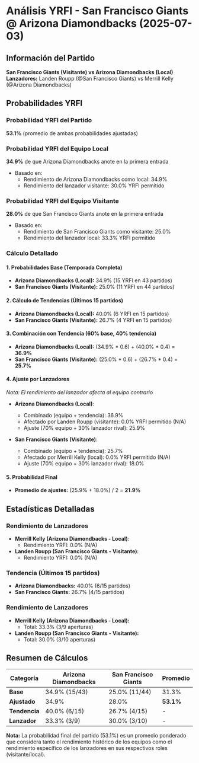 # Análisis YRFI - San Francisco Giants @ Arizona Diamondbacks (2025-07-03)

## Información del Partido
**San Francisco Giants (Visitante) vs Arizona Diamondbacks (Local)**  
**Lanzadores:** Landen Roupp (@San Francisco Giants) vs Merrill Kelly (@Arizona Diamondbacks)

## Probabilidades YRFI

### Probabilidad YRFI del Partido
**53.1%** (promedio de ambas probabilidades ajustadas)

### Probabilidad YRFI del Equipo Local
**34.9%** de que Arizona Diamondbacks anote en la primera entrada
- Basado en:
  - Rendimiento de Arizona Diamondbacks como local: 34.9%
  - Rendimiento del lanzador visitante: 30.0% YRFI permitido

### Probabilidad YRFI del Equipo Visitante
**28.0%** de que San Francisco Giants anote en la primera entrada
- Basado en:
  - Rendimiento de San Francisco Giants como visitante: 25.0%
  - Rendimiento del lanzador local: 33.3% YRFI permitido

### Cálculo Detallado

#### 1. Probabilidades Base (Temporada Completa)
- **Arizona Diamondbacks (Local):** 34.9% (15 YRFI en 43 partidos)
- **San Francisco Giants (Visitante):** 25.0% (11 YRFI en 44 partidos)

#### 2. Cálculo de Tendencias (Últimos 15 partidos)
- **Arizona Diamondbacks (Local):** 40.0% (6 YRFI en 15 partidos)
- **San Francisco Giants (Visitante):** 26.7% (4 YRFI en 15 partidos)

#### 3. Combinación con Tendencia (60% base, 40% tendencia)
- **Arizona Diamondbacks (Local):** (34.9% * 0.6) + (40.0% * 0.4) = **36.9%**
- **San Francisco Giants (Visitante):** (25.0% * 0.6) + (26.7% * 0.4) = **25.7%**

#### 4. Ajuste por Lanzadores
*Nota: El rendimiento del lanzador afecta al equipo contrario*

- **Arizona Diamondbacks (Local)**:
  - Combinado (equipo + tendencia): 36.9%
  - Afectado por Landen Roupp (visitante): 0.0% YRFI permitido (N/A)
  - Ajuste (70% equipo + 30% lanzador rival): 25.9%

- **San Francisco Giants (Visitante)**:
  - Combinado (equipo + tendencia): 25.7%
  - Afectado por Merrill Kelly (local): 0.0% YRFI permitido (N/A)
  - Ajuste (70% equipo + 30% lanzador rival): 18.0%

#### 5. Probabilidad Final
- **Promedio de ajustes:** (25.9% + 18.0%) / 2 = **21.9%**

## Estadísticas Detalladas


### Rendimiento de Lanzadores
- **Merrill Kelly (Arizona Diamondbacks - Local)**:
  - Rendimiento YRFI: 0.0% (N/A)
- **Landen Roupp (San Francisco Giants - Visitante)**:
  - Rendimiento YRFI: 0.0% (N/A)
### Tendencia (Últimos 15 partidos)
- **Arizona Diamondbacks:** 40.0% (6/15 partidos)
- **San Francisco Giants:** 26.7% (4/15 partidos)

### Rendimiento de Lanzadores
- **Merrill Kelly (Arizona Diamondbacks - Local):**
  - Total: 33.3% (3/9 aperturas)
- **Landen Roupp (San Francisco Giants - Visitante):**
  - Total: 30.0% (3/10 aperturas)

## Resumen de Cálculos
| Categoría | Arizona Diamondbacks | San Francisco Giants | Promedio |
|-----------|----------------------|----------------------|----------|
| **Base** | 34.9% (15/43) | 25.0% (11/44) | 31.3% |
| **Ajustado** | 34.9% | 28.0% | **53.1%** |
| **Tendencia** | 40.0% (6/15) | 26.7% (4/15) | - |
| **Lanzador** | 33.3% (3/9) | 30.0% (3/10) | - |

**Nota:** La probabilidad final del partido (53.1%) es un promedio ponderado que considera tanto el rendimiento histórico de los equipos como el rendimiento específico de los lanzadores en sus respectivos roles (visitante/local).